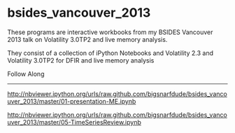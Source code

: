 bsides_vancouver_2013
=====================

These programs are interactive workbooks from my BSIDES Vancouver 2013 talk on Volatility 3.0TP2 and live memory analysis.

They consist of a collection of iPython Notebooks and Volatility 2.3 and Volatility 3.0TP2 for DFIR and live memory analysis

Follow Along
____________

http://nbviewer.ipython.org/urls/raw.github.com/bigsnarfdude/bsides_vancouver_2013/master/01-presentation-ME.ipynb



http://nbviewer.ipython.org/urls/raw.github.com/bigsnarfdude/bsides_vancouver_2013/master/05-TimeSeriesReview.ipynb 
